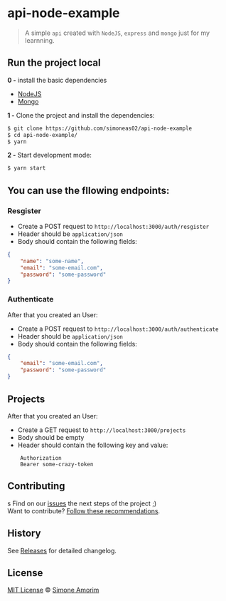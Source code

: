 # api-node-example

> A simple `api` created with `NodeJS`, `express` and `mongo` just for my learnning.

## Run the project local

**0 -** install the basic dependencies

- [NodeJS](https://nodejs.org/en/)
- [Mongo](https://docs.mongodb.com/manual/tutorial/install-mongodb-on-os-x/)

**1 -** Clone the project and install the dependencies:

```sh
$ git clone https://github.com/simoneas02/api-node-example
$ cd api-node-example/
$ yarn
```

**2 -** Start development mode:

```sh
$ yarn start
```

## You can use the fllowing endpoints:
### Resgister
- Create a POST request to `http://localhost:3000/auth/resgister`
- Header should be `application/json`
- Body should contain the following fields:
```JSON
{
	"name": "some-name",
	"email": "some-email.com",
	"password": "some-password"
}
```

### Authenticate
After that you created an User:
- Create a POST request to `http://localhost:3000/auth/authenticate`
- Header should be `application/json`
- Body should contain the following fields:
```JSON
{
	"email": "some-email.com",
	"password": "some-password"
}
```

## Projects
After that you created an User:
- Create a GET request to `http://localhost:3000/projects`
- Body should be empty
- Header should contain the following key and value:
```
	Authorization
	Bearer some-crazy-token
```

## Contributing
s
Find on our [issues](https://github.com/simoneas02/api-node-example/issues/) the next steps of the project ;)  
Want to contribute? [Follow these recommendations](https://github.com/simoneas02/api-node-example/blob/master/CONTRIBUTING.md).


## History

See [Releases](https://github.com/simoneas02/api-node-example/releases) for detailed changelog.


## License

[MIT License](https://github.com/simoneas02/api-node-example/blob/master/LICENSE.md) © [Simone Amorim](https://simoneas02.github.io)
